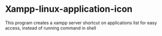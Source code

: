 # Xampp-linux-application-icon
This program creates a xampp server shortcut on applications list for easy access, instead of running command in shell
